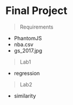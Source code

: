# Final Project
> Requirements
* PhantomJS
* nba.csv
* gs_2017.jpg
> Lab1
* regression
> Lab2
* similarity

